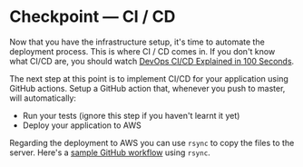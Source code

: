 # Checkpoint — CI / CD

Now that you have the infrastructure setup, it's time to automate the deployment process. This is where CI / CD comes in. If you don't know what CI/CD are, you should watch [DevOps CI/CD Explained in 100 Seconds](https://www.youtube.com/watch?v=scEDHsr3APg).

The next step at this point is to implement CI/CD for your application using GitHub actions. Setup a GitHub action that, whenever you push to master, will automatically:

- Run your tests (ignore this step if you haven't learnt it yet) 
- Deploy your application to AWS

Regarding the deployment to AWS you can use `rsync` to copy the files to the server. Here's a [sample GitHub workflow](https://gist.github.com/kamranahmedse/1e94b412006040f38e24b9443b2da41a) using `rsync`.
